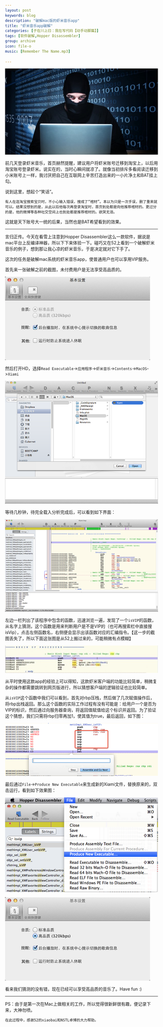 ```yaml
---
layout: post
keywords: blog
description: "破解mac版的虾米音乐app"
title: "虾米音乐app破解"
categories: [子在川上曰：我在写代码【动手动脚篇】]
tags: [软件破解,Hopper Disassembler]
group: archive
icon: file-o
music: [Remember The Name.mp3]

---
```


![image](/assets/images/2014-03-31-xiami.jpeg)

前几天登录虾米音乐，首页赫然提醒，建议用户将虾米账号迁移到淘宝上，以后用淘宝账号登录虾米。说实在的，当时心瞬间就凉了。就像当初排斥多看阅读迁移到小米账号上一样，我讨厌把自己在互联网上辛苦打造出来的一小片净土和BAT挂上勾。

说到这里，想起个“笑话”。

`有人在逛淘宝搜索宝贝时，不小心输入错误，搜成了“棺材”。本以为只是一次手误，删了重来就可以。结果没想到的是，从此以后他每次再登录淘宝时，首页到处都是向他推荐棺材的。更过分的是，他的微博等各种社交空间上也到处都是推荐棺材的。欲哭无泪。`

这就是天下账号大一统的后果，当然也是BAT希望看到的效果。

---

言归正传。今天在看雪上注意到Hopper Disassembler这么一款软件，据说是mac平台上反编译神器，所以下下来体验一下。碰巧又在52上看到一个破解虾米音乐的例子，想到那让我心凉的虾米音乐，于是决定就对它下手了。

这次的任务是破解mac系统的虾米音乐app，使普通用户也可以享用VIP服务。

首先来一张破解之前的截图，未付费用户是无法享受高品质的。

![image](/assets/images/2014-03-31-xiami-1.png)

然后打开HD，选择`Read Executable`->`应用程序`->`虾米音乐`->`Contents`->`MacOS`->`Xiami`

![image](/assets/images/2014-03-31-xiami-2.png)

等待几秒钟，待完全载入分析完成后，可以看到如下界面：

![image](/assets/images/2014-03-31-xiami-3.png)

左边一栏列出了该程序中包含的函数，迅速浏览一遍，发现了一个`isVIP`的函数，从名字上猜测，这个函数是用来判断用户是不是VIP的（也可再搜索栏中直接搜isVip），点击左侧函数名，右侧便会显示出该函数对应的汇编指令。【这一步的截图丢失了，所以下面这张图是从52上搬过来的，可能稍微有点模糊】

![image](/assets/images/2014-03-31-xiami-4.png)

从平时使用这款app的经验上可以得知，这款虾米客户端的功能比较简单，稍微复杂的操作都需要跳转到网页版进行，所以猜想客户端的逻辑验证也比较简单。

从`isVIP`这个函数中我们可以看到，首先对rbp压栈，然后做了几次赋值操作后，将rbp出栈返回。那么这个函数的实际工作过程有没有可能是：给用户一个是否为VIP的标识，然后通过向服务器查询，将返回值赋值给这个标识并返回。为了验证这个猜想，我们只需将rbp归零再加1，使其值为true，最后返回，如下图：

![image](/assets/images/2014-03-31-xiami-5.png)

最后通过`File`->`Produce New Executable`来生成新的Xiami文件，替换原来的，双击运行，看到如下效果图：

![image](/assets/images/2014-03-31-xiami-6.png)

![image](/assets/images/2014-03-31-xiami-7.png)

看来我们猜测的没有错，现在已经可以享受高品质的音乐了。Have fun :)

---

PS：由于是第一次在Mac上做相关的工作，所以觉得很新鲜很有趣，便记录下来，大神勿喷。

	在此过程中，感谢52的xiaobai和NSTL卓博的大力帮助。

